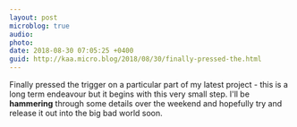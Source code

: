 ```yaml
---
layout: post
microblog: true
audio: 
photo: 
date: 2018-08-30 07:05:25 +0400
guid: http://kaa.micro.blog/2018/08/30/finally-pressed-the.html
---
```

Finally pressed the trigger on a particular part of my latest project - this is a long term endeavour but it begins with this very small step. I'll be **hammering** through some details over the weekend and hopefully try and release it out into the big bad world soon.

